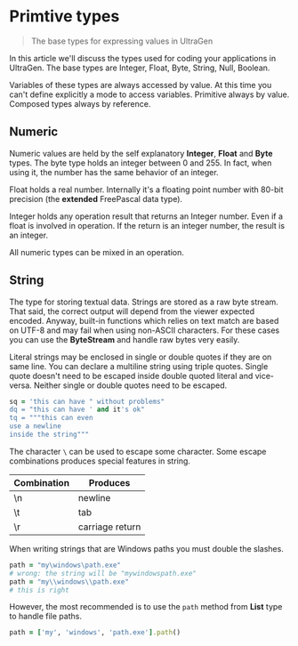 # Primtive types

>The base types for expressing values in UltraGen

In this article we'll discuss the types used for coding your applications in UltraGen. The base types are Integer, Float, Byte, String, Null, Boolean.

Variables of these types are always accessed by value. At this time you can't define explicitly a mode to access variables. Primitive always by value. Composed types always by reference.

## Numeric

Numeric values are held by the self explanatory **Integer**, **Float** and **Byte** types. The byte type holds an integer between 0 and 255. In fact, when using it, the number has the same behavior of an integer.

Float holds a real number. Internally it's a floating point number with 80-bit precision (the **extended** FreePascal data type). 

Integer holds any operation result that returns an Integer number. Even if a float is involved in operation. If the return is an integer number, the result is an integer.

All numeric types can be mixed in an operation.

## String

The type for storing textual data. Strings are stored as a raw byte stream. That said, the correct output will depend from the viewer expected encoded. Anyway, built-in functions which relies on text match are based on UTF-8 and may fail when using non-ASCII characters. For these cases you can use the **ByteStream** and handle raw bytes very easily.

Literal strings may be enclosed in single or double quotes if they are on same line. You can declare a multiline string using triple quotes. Single quote doesn't need to be escaped inside double quoted literal and vice-versa. Neither single or double quotes need to be escaped. 

```ruby
sq = 'this can have " without problems"
dq = "this can have ' and it's ok"
tq = """this can even
use a newline
inside the string"""
```

The character `\` can be used to escape some character. Some escape combinations produces special features in string.

Combination|Produces
-----|-----
\n|newline
\t|tab
\r|carriage return

When writing strings that are Windows paths you must double the slashes.

```ruby
path = "my\windows\path.exe"
# wrong: the string will be "mywindowspath.exe"
path = "my\\windows\\path.exe"
# this is right
```
However, the most recommended is to use the `path` method from **List** type to handle file paths.

```ruby
path = ['my', 'windows', 'path.exe'].path()
```
